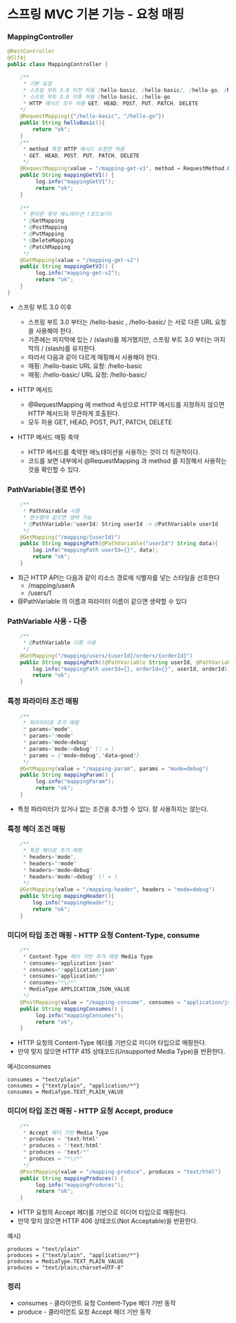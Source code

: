 
# 스프링 MVC 기본 기능 - 요청 매핑

### MappingController

```java
@RestController
@Slf4j
public class MappingController {

    /**
     * 기본 요청
     * 스프링 부트 3.0 이전 허용 /hello-basic, /hello-basic/, /hello-go, /hello-go/
     * 스프링 부트 3.0 이후 허용 /hello-basic, /hello-go
     * HTTP 메서드 모두 허용 GET, HEAD, POST, PUT, PATCH, DELETE
    */
    @RequestMapping({"/hello-basic", "/hello-go"})
    public String helloBasic(){
        return "ok";
    }
    /**
     * method 특정 HTTP 메서드 요청만 허용
     * GET, HEAD, POST, PUT, PATCH, DELETE
     */
    @RequestMapping(value = "/mapping-get-v1", method = RequestMethod.GET)
    public String mappingGetV1() {
         log.info("mappingGetV1");
         return "ok";
    }
    
    /**
     * 편리한 축약 애노테이션 (코드보기)
     * @GetMapping
     * @PostMapping
     * @PutMapping
     * @DeleteMapping
     * @PatchMapping
     */
    @GetMapping(value = "/mapping-get-v2")
    public String mappingGetV2() {
         log.info("mapping-get-v2");
         return "ok";
    }
}
```

- 스프링 부트 3.0 이후
  - 스프링 부트 3.0 부터는 /hello-basic , /hello-basic/ 는 서로 다른 URL 요청을 사용해야 한다.
  - 기존에는 마지막에 있는 / (slash)를 제거했지만, 스프링 부트 3.0 부터는 마지막의 / (slash)를 유지한다.
  - 따라서 다음과 같이 다르게 매핑해서 사용해야 한다.
  - 매핑: /hello-basic URL 요청: /hello-basic
  - 매핑: /hello-basic/ URL 요청: /hello-basic/

- HTTP 메서드
  - @RequestMapping 에 method 속성으로 HTTP 메서드를 지정하지 않으면 HTTP 메서드와 무관하게 호출된다.
  - 모두 허용 GET, HEAD, POST, PUT, PATCH, DELETE

- HTTP 메서드 매핑 축약
  - HTTP 메서드를 축약한 애노테이션을 사용하는 것이 더 직관적이다.
  - 코드를 보면 내부에서 @RequestMapping 과 method 를 지정해서 사용하는 것을 확인할 수 있다.

### PathVariable(경로 변수)

```java
    /**
     * PathVairable 사용 
     * 변수명이 같으면 생략 가능 
     * @PathVariable("userId) String userId -> @PathVariable userId
     */
    @GetMapping("/mapping/{userId}")
    public String mappingPath(@PathVariable("userId") String data){
        log.info("mappingPath userId={}", data);
        return "ok";
    }
```

- 최근 HTTP API는 다음과 같이 리소스 경로에 식별자를 넣는 스타일을 선호한다
  - /mapping/userA
  - /users/1
- @PathVariable 의 이름과 파라미터 이름이 같으면 생략할 수 있다

### PathVariable 사용 - 다중

```java
    /**
     * @PathVariable 다중 사용
     */
    @GetMapping("/mapping/users/{userId}/orders/{orderId}")
    public String mappingPath((@PathVariable String userId, @PathVariable Long orderId){
        log.info("mappingPath userId={}, orderId={}", userId, orderId);
        return "ok";
    }
```

### 특정 파라미터 조건 매핑

```java
    /**
     * 파라미터로 추가 매핑
     * params="mode",
     * params="!mode"
     * params="mode=debug"
     * params="mode!=debug" (! = )
     * params = {"mode=debug","data=good"}
     */
    @GetMapping(value = "/mapping-param", params = "mode=debug")
    public String mappingParam() {
         log.info("mappingParam");
         return "ok";
    }
```
- 특정 파라미터가 있거나 없는 조건을 추가할 수 있다. 잘 사용하지는 않는다.

### 특정 헤더 조건 매핑

```java
    /**
     * 특정 헤더로 추가 매핑
     * headers="mode",
     * headers="!mode"
     * headers="mode=debug"
     * headers="mode!=debug" (! = )
     */
    @GetMapping(value = "/mapping-header", headers = "mode=debug")
    public String mappingHeader(){
        log.info("mappingHeader");
        return "ok";
    }
```

### 미디어 타입 조건 매핑 - HTTP 요청 Content-Type, consume

```java
    /**
     * Content-Type 헤더 기반 추가 매핑 Media Type
     * consumes="application/json"
     * consumes="!application/json"
     * consumes="application/*"
     * consumes="*\/*"
     * MediaType.APPLICATION_JSON_VALUE
     */
    @PostMapping(value = "/mapping-consume", consumes = "application/json")
    public String mappingConsumes() {
         log.info("mappingConsumes");
         return "ok";
    }
```

- HTTP 요청의 Content-Type 헤더를 기반으로 미디어 타입으로 매핑한다.
- 만약 맞지 않으면 HTTP 415 상태코드(Unsupported Media Type)을 반환한다.

예시)consumes
```text
consumes = "text/plain"
consumes = {"text/plain", "application/*"}
consumes = MediaType.TEXT_PLAIN_VALUE
```

### 미디어 타입 조건 매핑 - HTTP 요청 Accept, produce

```java
    /**
     * Accept 헤더 기반 Media Type
     * produces = "text/html"
     * produces = "!text/html"
     * produces = "text/*"
     * produces = "*\/*"
     */
    @PostMapping(value = "/mapping-produce", produces = "text/html")
    public String mappingProduces() {
         log.info("mappingProduces");
         return "ok";
    }
```

- HTTP 요청의 Accept 헤더를 기반으로 미디어 타입으로 매핑한다.
- 만약 맞지 않으면 HTTP 406 상태코드(Not Acceptable)을 반환한다.

예시)
```text
produces = "text/plain"
produces = {"text/plain", "application/*"}
produces = MediaType.TEXT_PLAIN_VALUE
produces = "text/plain;charset=UTF-8"
```

### 정리
- consumes - 클라이언트 요청 Content-Type 헤더 기반 동작 
- produce - 클라이언트 요청 Accept 헤더 기반 동작 
